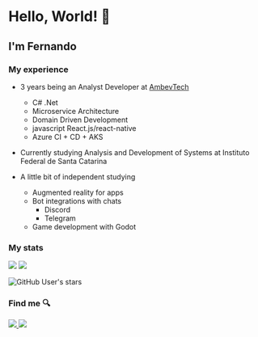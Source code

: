 # Hello, World! 👋

## I'm Fernando 

### My experience

- 3 years being an Analyst Developer at <a href="https://ambevtech.com.br/" target="_blank">AmbevTech</a>
  - C# .Net
  - Microservice Architecture
  - Domain Driven Development
  - javascript React.js/react-native
  - Azure CI + CD + AKS

- Currently studying Analysis and Development of Systems at Instituto Federal de Santa Catarina

- A little bit of independent studying
  - Augmented reality for apps
  - Bot integrations with chats
    - Discord
    - Telegram
  - Game development with Godot

### My stats

<img src="https://github-readme-stats.vercel.app/api?username=fernando-silva-dev">

<img src="https://github-readme-stats.vercel.app/api/top-langs/?username=fernando-silva-dev&layout=compact" />

![GitHub User's stars](https://img.shields.io/github/stars/fernando-silva-dev?style=social)


### Find me 🔍

<a href='https://www.linkedin.com/in/fernandosantossilva/' target="_blank">
  <img src="https://img.shields.io/badge/LinkedIn-0077B5?style=for-the-badge&logo=linkedin&logoColor=white"/>
</a>
<a href='https://www.npmjs.com/~fernando.silva' target="_blank">
  <img src="https://img.shields.io/badge/NPM-FFF?style=for-the-badge&logo=npm"/>
</a>